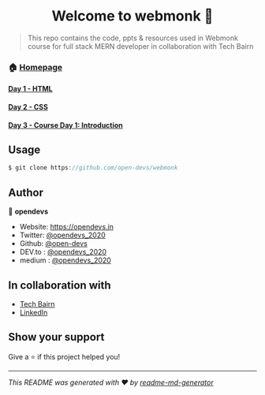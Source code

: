 <h1 align="center">Welcome to webmonk 👋</h1>

> This repo contains the code, ppts &amp; resources used in Webmonk course for full stack MERN developer in collaboration with Tech Bairn


### 🏠 [Homepage](https://github.com/open-devs/webmonk)

#### [Day 1 - HTML](https://github.com/open-devs/webmonk/tree/master/Day%201)
#### [Day 2 - CSS](https://github.com/open-devs/webmonk/tree/master/Day%202)
#### [Day 3 - Course Day 1: Introduction](https://github.com/open-devs/webmonk/tree/master/Course%20Day%201)

## Usage

```js
$ git clone https://github.com/open-devs/webmonk
```

## Author

👤 **opendevs**

* Website: https://opendevs.in
* Twitter: [@opendevs_2020](https://twitter.com/opendevs_2020)
* Github: [@open-devs](https://github.com/open-devs)
* DEV.to : [@opendevs_2020](https://dev.to/opendevs_2020)
* medium : [@opendevs_2020](https://medium.com/@opendevs_2020)

## In collaboration with 

* [Tech Bairn](https://techbairn.com/)
* [LinkedIn](https://www.linkedin.com/company/techbairn/)

## Show your support

Give a ⭐️ if this project helped you!

***
_This README was generated with ❤️ by [readme-md-generator](https://github.com/kefranabg/readme-md-generator)_

